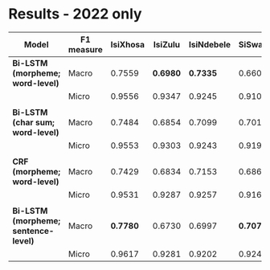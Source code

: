 # Results - 2022 only

| Model                                  | F1 measure | IsiXhosa   | IsiZulu    | IsiNdebele | SiSwati    |
|----------------------------------------|------------|------------|------------|------------|------------|
| **Bi-LSTM (morpheme; word-level)**     | Macro      | 0.7559     | **0.6980** | **0.7335** | 0.6605     |
|                                        | Micro      | 0.9556     | 0.9347     | 0.9245     | 0.9109     |
|                                        |            |            |            |            |            |
| **Bi-LSTM (char sum; word-level)**     | Macro      | 0.7484     | 0.6854     | 0.7099     | 0.7013     |
|                                        | Micro      | 0.9553     | 0.9303     | 0.9243     | 0.9196     |
|                                        |            |            |            |            |            |
| **CRF (morpheme; word-level)**         | Macro      | 0.7429     | 0.6834     | 0.7153     | 0.6869     |
|                                        | Micro      | 0.9531     | 0.9287     | 0.9257     | 0.9168     |
|                                        |            |            |            |            |            |
| **Bi-LSTM (morpheme; sentence-level)** | Macro      | **0.7780** | 0.6730     | 0.6997     | **0.7073** |
|                                        | Micro      | 0.9617     | 0.9281     | 0.9202     | 0.9244     |

